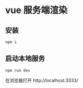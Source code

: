 # vue 服务端渲染

## 安装

```cli
npm i
```

## 启动本地服务

```cli
npm run dev
```

在浏览器打开 http://localhost:3333/

